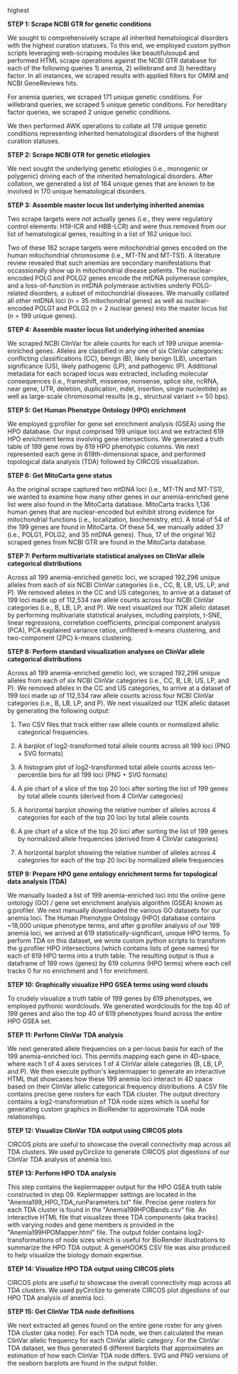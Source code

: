 highest

**STEP 1: Scrape NCBI GTR for genetic conditions**

We sought to comprehensively scrape all inherited hematological disorders with the highest curation statuses. To this end, we employed custom python scripts leveraging web-scraping modules like beautifulsoup4 and performed HTML scrape operations against the NCBI GTR database for each of the following queries 1) anemia, 2) willebrand and 3) hereditary factor.  In all instances, we scraped results with applied filters for OMIM and NCBI GeneReviews hits.

For anemia queries, we scraped 171 unique genetic conditions.
For willebrand queries, we scraped 5 unique genetic conditions.
For hereditary factor queries, we scraped 2 unique genetic conditions.

We then performed AWK operations to collate all 178 unique genetic conditions representing inherited hematological disorders of the highest curation statuses.

**STEP 2: Scrape NCBI GTR for genetic etiologies**

We next sought the underlying genetic etiologies (i.e., monogenic or polygenic) driving each of the inherited hematological disorders. After collation, we generated a list of 164 unique genes that are known to be involved in 170 unique hematological disorders.

**STEP 3: Assemble master locus list underlying inherited anemias**

Two scrape targets were not actually genes (i.e., they were regulatory control elements: H19-ICR and HBB-LCR) and were thus removed from our list of hematological genes, resulting in a list of 162 unique loci.

Two of these 162 scrape targets were mitochondrial genes encoded on the human mitochondrial chromosome (i.e., MT-TN and MT-TS1). A literature review revealed that such anemias are secondary manifestations that occassionally show up in mitochondrial disease patients. The nuclear-encoded POLG and POLG2 genes encode the mtDNA polymerase complex, and a loss-of-function in mtDNA polymerase activities underly POLG-related disorders, a subset of mitochondrial diseases. We manually collated all other mtDNA loci (n = 35 mitochondrial genes) as well as nuclear-encoded POLG1 and POLG2 (n = 2 nuclear genes) into the master locus list (n = 199 unique genes).

**STEP 4: Assemble master locus list underlying inherited anemias**

We scraped NCBI ClinVar for allele counts for each of 199 unique anemia-enriched genes. Alleles are classified in any one of six ClinVar categories: conflicting classifications (CC), benign (B), likely benign (LB), uncertain significance (US), likely pathogenic (LP), and pathogenic (P). Additional metadata for each scraped locus was extracted, including molecular consequences (i.e., frameshift, missense, nonsense, splice site, ncRNA, near gene, UTR, deletion, duplication, indel, insertion, single nucleotide) as well as large-scale chromosomal results (e.g., structural variant >= 50 bps).

**STEP 5: Get Human Phenotype Ontology (HPO) enrichment**

We employed g:profiler for gene set enrichment analysis (GSEA) using the HPO database. Our input comprised 199 unique loci and we extracted 619 HPO enrichment terms involving gene intersections. We generated a truth table of 199 gene rows by 619 HPO phenotypic columns. We next represented each gene in 619th-dimensional space, and performed topological data analysis (TDA) followed by CIRCOS visualization.

**STEP 6: Get MitoCarta gene status**

As the original scrape captured two mtDNA loci (i.e., MT-TN and MT-TS1), we wanted to examine how many other genes in our anemia-enriched gene list were also found in the MitoCarta database.  MitoCarta tracks 1,136 human genes that are nuclear-encoded but exhibit strong evidence for mitochondrial functions (i.e., localization, biochemistry, etc).  A total of 54 of the 199 genes are found in MitoCarta.  Of these 54, we manually added 37 (i.e., POLG1, POLG2, and 35 mtDNA genes). Thus, 17 of the original 162 scraped genes from NCBI GTR are found in the MitoCarta database.

**STEP 7: Perform multivariate statistical analyses on ClinVar allele categorical distributions**

Across all 199 anemia-enriched genetic loci, we scraped 192,296 unique alleles from each of six NCBI ClinVar categories (i.e., CC, B, LB, US, LP, and P). We removed alleles in the CC and US categories, to arrive at a dataset of 199 loci made up of 112,534 raw allele counts across four NCBI ClinVar categories (i.e., B, LB, LP, and P).  We next visualized our 112K allelic dataset by performing multivariate statistical analyses, including pairplots, t-SNE, linear regressions, correlation coefficients, principal component analysis (PCA), PCA explained variance ratios, unfiltered k-means clustering, and two-component (2PC) k-means clustering.

**STEP 8: Perform standard visualization analyses on ClinVar allele categorical distributions**

Across all 199 anemia-enriched genetic loci, we scraped 192,296 unique alleles from each of six NCBI ClinVar categories (i.e., CC, B, LB, US, LP, and P). We removed alleles in the CC and US categories, to arrive at a dataset of 199 loci made up of 112,534 raw allele counts across four NCBI ClinVar categories (i.e., B, LB, LP, and P).  We next visualized our 112K allelic dataset by generating the following output:

   1) Two CSV files that track either raw allele counts or normalized allelic categorical frequencies.
 
   2) A barplot of log2-transformed total allele counts across all 199 loci (PNG + SVG formats)
 
   3) A histogram plot of log2-transformed total allele counts across ten-percentile bins for all 199 loci (PNG + SVG formats)
 
   4) A pie chart of a slice of the top 20 loci after sorting the list of 199 genes by total allele counts (derived from 4 ClinVar categories)
 
   5) A horizontal barplot showing the relative number of alleles across 4 categories for each of the top 20 loci by total allele counts
 
   6) A pie chart of a slice of the top 20 loci after sorting the list of 199 genes by normalized allele frequencies (derived from 4 ClinVar categories)
 
   7) A horizontal barplot showing the relative number of alleles across 4 categories for each of the top 20 loci by normalized allele frequencies

**STEP 9: Prepare HPO gene ontology enrichment terms for topological data analysis (TDA)**

We manually loaded a list of 199 anemia-enriched loci into the online gene ontology (GO) / gene set enrichment analysis algorithm (GSEA) known as g:profiler. We next manually downloaded the various GO datasets for our anemia loci. The Human Phenotype Ontology (HPO) database contains ~18,000 unique phenotype terms, and after g:profiler analysis of our 199 anemia loci, we arrived at 619 statistically-significant, unique HPO terms.  To perform TDA on this dataset, we wrote custom python scripts to transform the g:profiler HPO intersections (which contains lists of gene names) for each of 619 HPO terms into a truth table. The resulting output is thus a dataframe of 199 rows (genes) by 619 columns (HPO terms) where each cell tracks 0 for no enrichment and 1 for enrichment.

**STEP 10: Graphically visualize HPO GSEA terms using word clouds**

To crudely visualize a truth table of 199 genes by 619 phenotypes, we employed pythonic wordclouds. We generated wordclouds for the top 40 of 199 genes and also the top 40 of 619 phenotypes found across the entire HPO GSEA set.

**STEP 11: Perform ClinVar TDA analysis**

We next generated allele frequencies on a per-locus basis for each of the 199 anemia-enriched loci. This permits mapping each gene in 4D-space, where each 1 of 4 axes services 1 of 4 ClinVar allele categories (B, LB, LP, and P). We then execute python's keplermapper to generate an interactive HTML that showcases how these 199 anemia loci interact in 4D space based on their ClinVar allelic categorical frequency distributions. A CSV file contains precise gene rosters for each TDA cluster. The output directory contains a log2-transformation of TDA node sizes which is useful for generating custom graphics in BioRender to approximate TDA node relationships.

**STEP 12: Visualize ClinVar TDA output using CIRCOS plots**

CIRCOS plots are useful to showcase the overall connectivity map across all TDA clusters. We used pyCirclize to generate CIRCOS plot digestions of our ClinVar TDA analysis of anemia loci.

**STEP 13: Perform HPO TDA analysis**

This step contains the keplermapper output for the HPO GSEA truth table constructed in step 09. Keplermapper settings are located in the "Anemia199_HPO_TDA_runParameters.txt" file. Precise gene rosters for each TDA cluster is found in the "Anemia199HPOBands.csv" file. An interactive HTML file that visualizes three TDA components (aka tracks) with varying nodes and gene members is provided in the "Anemia199HPOMapper.html" file. The output folder contains log2-transformations of node sizes which is useful for BioRender illustrations to summarize the HPO TDA output. A geneHOOKS CSV file was also produced to help visualize the biology domain expertise.

**STEP 14: Visualize HPO TDA output using CIRCOS plots**

CIRCOS plots are useful to showcase the overall connectivity map across all TDA clusters. We used pyCirclize to generate CIRCOS plot digestions of our HPO TDA analysis of anemia loci.


**STEP 15: Get ClinVar TDA node definitions**

We next extracted all genes found on the entire gene roster for any given TDA cluster (aka node). For each TDA node, we then calculated the mean ClinVar allelic frequency for each ClinVar allelic category. For the ClinVar TDA dataset, we thus generated 6 different barplots that approximates an estimation of how each ClinVar TDA node differs. SVG and PNG versions of the seaborn barplots are found in the output folder.
		
